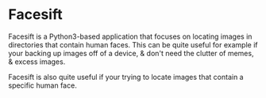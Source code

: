 # Facesift
Facesift is a Python3-based application that focuses on locating images in directories that contain human faces. This can
be quite useful for example if your backing up images off of a device, & don't need the clutter of memes, & excess images.

Facesift is also quite useful if your trying to locate images that contain a specific human face.
